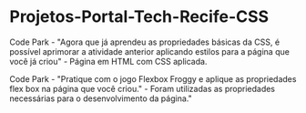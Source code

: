 # Projetos-Portal-Tech-Recife-CSS

Code Park - "Agora que já aprendeu as propriedades básicas da CSS, é possível aprimorar a atividade anterior aplicando estilos para a página que você já criou" - Página em HTML com CSS aplicada.

Code Park - "Pratique com o jogo Flexbox Froggy e aplique as propriedades flex box na página que você criou." - Foram utilizadas as propriedades necessárias para o desenvolvimento da página."
